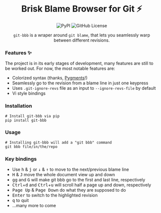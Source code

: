 <h1 align="center">Brisk Blame Browser for Git ⚡</h3>
<p align="center">
<img src="https://img.shields.io/pypi/v/git-bbb?style=for-the-badge" alt="PyPI"/>
<img src="https://img.shields.io/github/license/mrmino/git-bbb?style=for-the-badge", alt="GitHub License"/>
</p>

<p align="center">
 <code>git-bbb</code> is a wraper around <code>git blame</code>, that lets you seamlessly warp
between different revisions.
</p>

### Features ✨

The project is in its early stages of development, many features are still to
be worked out. For now, the most notable features are:

 - Colorized syntax (thanks, [Pygments](https://pygments.org/)!)
 - Seamlessly go to the revision from a blame line in just one keypress
 - Uses `.git-ignore-revs` file as an input to `--ignore-revs-file` by default
 - Vi style bindings

### Installation

```
# Install git-bbb via pip
pip install git-bbb
```

### Usage

```
# Installing git-bbb will add a "git bbb" command
git bbb file/in/the/repo
```

### Key bindings

- Use <kbd>h</kbd> & <kbd>j</kbd> or <kbd>↓</kbd> & <kbd>↑</kbd> to move to the
  next/previous blame line
- <kbd>H</kbd> & <kbd>J</kbd> move the whole document view up and down
- <kbd>gg</kbd> and <kbd>G</kbd> will make git bbb go to the first and last
  line, respectively
- <kbd>Ctrl</kbd>+<kbd>d</kbd> and <kbd>Ctrl</kbd>+<kbd>u</kbd> will scroll
  half a page up and down, respectively
- <kbd>Page Up</kbd> & <kbd>Page Down</kbd> do what they are supposed to do
- <kbd>Enter</kbd> to switch to the highlighted revision
- <kbd>q</kbd> to quit
- ...many more to come
